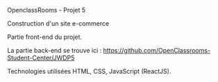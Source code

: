OpenclassRooms - Projet 5 

Construction d'un site e-commerce

Partie front-end du projet. 

La partie back-end se trouve ici : 
https://github.com/OpenClassrooms-Student-Center/JWDP5

Technologies utilisées
HTML, CSS, JavaScript (ReactJS).
